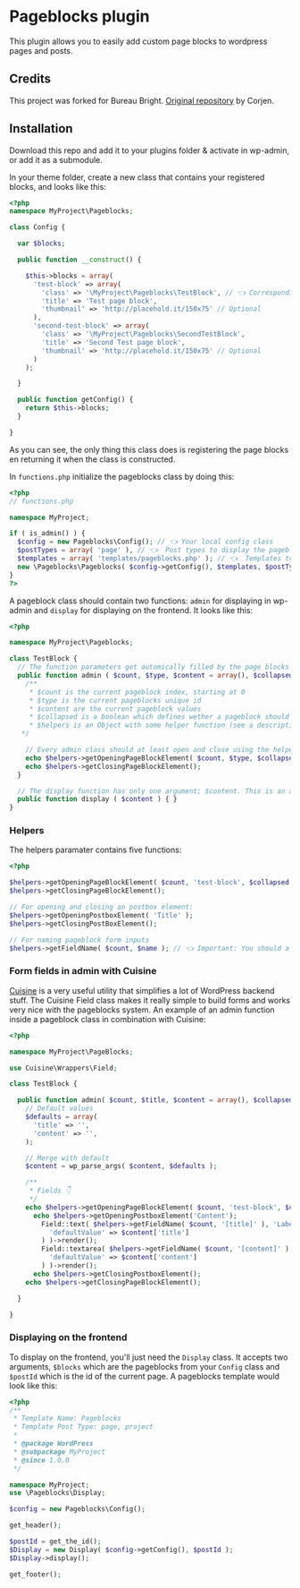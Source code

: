 # Pageblocks plugin

This plugin allows you to easily add custom page blocks to wordpress pages and
posts.

## Credits

This project was forked for Bureau Bright. [Original repository](https://github.com/Corjen/wordpress-pageblocks) by Corjen.

## Installation

Download this repo and add it to your plugins folder & activate in wp-admin, or
add it as a submodule.

In your theme folder, create a new class that contains your registered blocks,
and looks like this:

```php
<?php
namespace MyProject\Pageblocks;

class Config {

  var $blocks;

  public function __construct() {

    $this->blocks = array(
      'test-block' => array(
        'class' => '\MyProject\Pageblocks\TestBlock', // 👈 Corresponding to your namespace and class name
        'title' => 'Test page block',
        'thumbnail' => 'http://placehold.it/150x75' // Optional
      ),
      'second-test-block' => array(
        'class' => '\MyProject\Pageblocks\SecondTestBlock',
        'title' => 'Second Test page block',
        'thumbnail' => 'http://placehold.it/150x75' // Optional
      )
    );

  }

  public function getConfig() {
    return $this->blocks;
  }

}
```

As you can see, the only thing this class does is registering the page blocks en
returning it when the class is constructed.

In `functions.php` initialize the pageblocks class by doing this:

```php
<?php
// functions.php

namespace MyProject;

if ( is_admin() ) {
  $config = new Pageblocks\Config(); // 👈 Your local config class
  $postTypes = array( 'page' ), // 👈  Post types to display the pageblocks form on
  $templates = array( 'templates/pageblocks.php' ); // 👈  Templates to display the pageblocks form on (optional!)
  new \Pageblocks\Pageblocks( $config->getConfig(), $templates, $postTypes );
}
?>
```

A pageblock class should contain two functions: `admin` for displaying in
wp-admin and `display` for displaying on the frontend. It looks like this:

```php
<?php

namespace MyProject\Pageblocks;

class TestBlock {
  // The function parameters get automically filled by the page blocks system
  public function admin ( $count, $type, $content = array(), $collapsed = false, $helpers ) {
    /**
     * $count is the current pageblock index, starting at 0
     * $type is the current pageblocks unique id
     * $content are the current pageblock values
     * $collapsed is a boolean which defines wether a pageblock should be closed or not
     * $helpers is an Object with some helper function (see a description below)
   */

    // Every admin class should at least open and close using the helper object, this ensures the right UI get's loaded
    echo $helpers->getOpeningPageBlockElement( $count, $type, $collapsed );
    echo $helpers->getClosingPageBlockElement();
  }

  // The display function has only one argument; $content. This is an array with the form values.
  public function display ( $content ) { }
}
```

### Helpers

The helpers paramater contains five functions:

```php
<?php

$helpers->getOpeningPageBlockElement( $count, 'test-block', $collapsed );
$helpers->getClosingPageBlockElement();

// For opening and closing an postbox element:
$helpers->getOpeningPostboxElement( 'Title' );
$helpers->getClosingPostBoxElement();

// For naming pageblock form inputs
$helpers->getFieldName( $count, $name ); // 👈 Important: You should alwasys wrap the name in brackets like [title], you can also use it as an associtive array like [button][url]
```

### Form fields in admin with Cuisine

[Cuisine](http://docs.get-cuisine.cooking/core/) is a very useful utility that
simplifies a lot of WordPress backend stuff. The Cuisine Field class makes it
really simple to build forms and works very nice with the pageblocks system. An
example of an admin function inside a pageblock class in combination with
Cuisine:

```php
<?php

namespace MyProject\PageBlocks;

use Cuisine\Wrappers\Field;

class TestBlock {

  public function admin( $count, $title, $content = array(), $collapsed = false, $helpers ) {
    // Default values
    $defaults = array(
      'title' => '',
      'content' => '',
    );

    // Merge with default
    $content = wp_parse_args( $content, $defaults );

    /**
     * Fields 👇
     */
    echo $helpers->getOpeningPageBlockElement( $count, 'test-block', $collapsed );
      echo $helpers->getOpeningPostboxElement('Content');
        Field::text( $helpers->getFieldName( $count, '[title]' ), 'Label', array(
          'defaultValue' => $content['title']
        ) )->render();
        Field::textarea( $helpers->getFieldName( $count, '[content]' ), 'Content', array(
          'defaultValue' => $content['content']
        ) )->render();
      echo $helpers->getClosingPostboxElement();
    echo $helpers->getClosingPageBlockElement();

  }

}
```

### Displaying on the frontend

To display on the frontend, you'll just need the `Display` class. It accepts two
arguments, `$blocks` which are the pageblocks from your `Config` class and
`$postId` which is the id of the current page. A pageblocks template would look
like this:

```php
<?php
/**
 * Template Name: Pageblocks
 * Template Post Type: page, project
 *
 * @package WordPress
 * @subpackage MyProject
 * @since 1.0.0
 */

namespace MyProject;
use \Pageblocks\Display;

$config = new Pageblocks\Config();

get_header();

$postId = get_the_id();
$Display = new Display( $config->getConfig(), $postId );
$Display->display();

get_footer();
```

